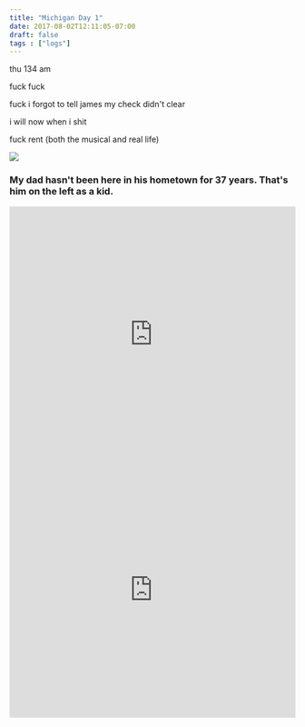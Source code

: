 ```yaml
---
title: "Michigan Day 1"
date: 2017-08-02T12:11:05-07:00
draft: false
tags : ["logs"]
---
```


thu 134 am


fuck fuck

fuck i forgot to tell james my check didn't clear

i will now when i shit

fuck rent (both the musical and real life)

<img src="/images/dad-1.jpg" />


### My dad hasn't been here in his hometown for 37 years. That's him on the left as a kid.

<iframe width="100%" height="450" scrolling="no" frameborder="no" src="https://w.soundcloud.com/player/?url=https%3A//api.soundcloud.com/tracks/337874190%3Fsecret_token%3Ds-SlQ7E&amp;auto_play=false&amp;hide_related=false&amp;show_comments=true&amp;show_user=true&amp;show_reposts=false&amp;visual=true"></iframe>

<iframe width="100%" height="450" scrolling="no" frameborder="no" src="https://w.soundcloud.com/player/?url=https%3A//api.soundcloud.com/tracks/337874403%3Fsecret_token%3Ds-ntkwU&amp;auto_play=false&amp;hide_related=false&amp;show_comments=true&amp;show_user=true&amp;show_reposts=false&amp;visual=true"></iframe>
